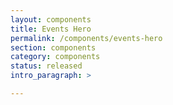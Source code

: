 ```yaml
---
layout: components
title: Events Hero
permalink: /components/events-hero
section: components
category: components
status: released
intro_paragraph: >

---
```


